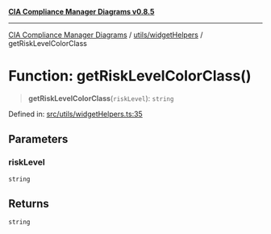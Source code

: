 [**CIA Compliance Manager Diagrams v0.8.5**](../../../README.md)

***

[CIA Compliance Manager Diagrams](../../../modules.md) / [utils/widgetHelpers](../README.md) / getRiskLevelColorClass

# Function: getRiskLevelColorClass()

> **getRiskLevelColorClass**(`riskLevel`): `string`

Defined in: [src/utils/widgetHelpers.ts:35](https://github.com/Hack23/cia-compliance-manager/blob/3ae0301247f765ba03c8c0fe645db4718bb8af76/src/utils/widgetHelpers.ts#L35)

## Parameters

### riskLevel

`string`

## Returns

`string`
